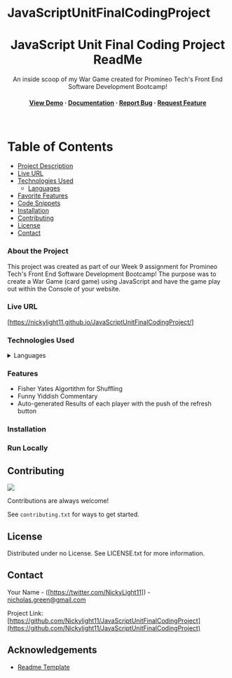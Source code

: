 # JavaScriptUnitFinalCodingProject
<div align="center">

  <h1>JavaScript Unit Final Coding Project ReadMe</h1>
  
  <p>
    An inside scoop of my War Game created for Promineo Tech's Front End Software Development Bootcamp! 
  </p>
   
<h4>
    <a href="https://nickylight11.github.io/JavaScriptUnitFinalCodingProject/">View Demo</a>
  <span> · </span>
    <a href="">Documentation</a>
  <span> · </span>
    <a href="">Report Bug</a>
  <span> · </span>
    <a href="">Request Feature</a>
  </h4>
</div>

<br />

<!-- Table of Contents -->
# Table of Contents

- [Project Description](#project-description)
- [Live URL](#live-url)
- [Technologies Used](#technologies-used)
  * [Languages](#languages)
- [Favorite Features](#favorite-features)
- [Code Snippets](#code-snippets)
- [Installation](#installation)
- [Contributing](#contributing)
- [License](#license)
- [Contact](#contact)
  

<!-- About the Project -->
### About the Project

  <p>
    This project was created as part of our Week 9 assignment for Promineo Tech's Front End Software Development Bootcamp! The purpose was to create a War Game (card game) using JavaScript and have the game play out within the Console of your website.
  </p>

<!-- Live URL -->
### Live URL

[https://nickylight11.github.io/JavaScriptUnitFinalCodingProject/]

<!-- Tech used -->
### Technologies Used

<details>
  <summary>Languages</summary>
  <ul>
    <li><a href="https://www.javascript.com/">JavaScript</a></li>
    <li><a href="https://www.html.com/">HTML</a></li>
  </ul>
  <summary>Packages</summary>
  <ul>
    <li><a href="https://nodejs.org/en">Node.js & Package.json</a></li>
  </ul>
</details>

<!-- Features -->
### Features

- Fisher Yates Algortithm for Shuffling
- Funny Yiddish Commentary
- Auto-generated Results of each player with the push of the refresh button

<!-- Installation -->
### Installation

<!-- Run Locally -->
### Run Locally

<!-- Contributing -->
## Contributing

<a href="https://github.com/Nickylight11/JavaScriptUnitFinalCodingProject/graphs/contributors">
  <img src="https://avatars.githubusercontent.com/u/146104225?v=4" />
</a>

Contributions are always welcome!

See `contributing.txt` for ways to get started.

<!-- License -->
## License

Distributed under no License. See LICENSE.txt for more information.

<!-- Contact -->
## Contact

Your Name - ([https://twitter.com/NickyLight11]) - nicholas.green@gmail.com

Project Link: [https://github.com/Nickylight11/JavaScriptUnitFinalCodingProject](https://github.com/Nickylight11/JavaScriptUnitFinalCodingProject)


<!-- Acknowledgments -->
## Acknowledgements

 - [Readme Template]([https://github.com/Louis3797/awesome-readme-template])
